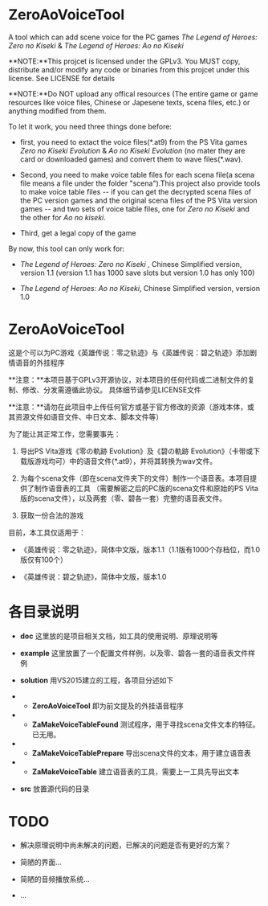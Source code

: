 ZeroAoVoiceTool
===============

A tool which can add scene voice for the PC games *The Legend of Heroes:
Zero no Kiseki* & *The Legend of Heroes: Ao no Kiseki*

**NOTE:**This projcet is licensed under the GPLv3. You MUST copy,
distribute and/or modify any code or binaries from this projcet under
this license. See LICENSE for details

**NOTE:**Do NOT upload any offical resources (The entire game or game
resources like voice files, Chinese or Japesene texts, scena files,
etc.) or anything modified from them.

To let it work, you need three things done before:

-   first, you need to extact the voice files(\*.at9) from the PS Vita
    games *Zero no Kiseki Evolution* & *Ao no Kiseki Evolution* (no
    mater they are card or downloaded games) and convert them to
    wave files(\*.wav).

-   Second, you need to make voice table files for each scena file(a
    scena file means a file under the folder "scena").This project also
    provide tools to make voice table files -- if you can get the
    decrypted scena files of the PC version games and the original scena
    files of the PS Vita version games -- and two sets of voice table
    files, one for *Zero no Kiseki* and the other for *Ao no kiseki*.

-   Third, get a legal copy of the game

By now, this tool can only work for:

-   *The Legend of Heroes: Zero no Kiseki* , Chinese Simplified version,
    version 1.1 (version 1.1 has 1000 save slots but version 1.0 has
    only 100)

-   *The Legend of Heroes: Ao no Kiseki*, Chinese Simplified version,
    version 1.0

ZeroAoVoiceTool
===============

这是个可以为PC游戏《英雄传说：零之轨迹》与《英雄传说：碧之轨迹》添加剧情语音的外挂程序

**注意：**本项目基于GPLv3开源协议，对本项目的任何代码或二进制文件的复制、修改、分发需遵循此协议。
具体细节请参见LICENSE文件

**注意：**请勿在此项目中上传任何官方或基于官方修改的资源（游戏本体，或其资源文件如语音文件、中日文本、脚本文件等）

为了能让其正常工作，您需要事先：

1.  导出PS Vita游戏《零の軌跡 Evolution》及《碧の軌跡
    Evolution》（卡带或下载版游戏均可）中的语音文件(\*.at9），并将其转换为wav文件。

2.  为每个scena文件（即在scena文件夹下的文件）制作一个语音表。本项目提供了制作语音表的工具
    （需要解密之后的PC版的scena文件和原始的PS
    Vita版的scena文件），以及两套（零、碧各一套）完整的语音表文件。

3.  获取一份合法的游戏

目前，本工具仅适用于：

-   《英雄传说：零之轨迹》，简体中文版，版本1.1（1.1版有1000个存档位，而1.0版仅有100个）

-   《英雄传说：碧之轨迹》，简体中文版，版本1.0

各目录说明
==========

-   **doc** 这里放的是项目相关文档，如工具的使用说明、原理说明等

-   **example**
    这里放置了一个配置文件样例，以及零、碧各一套的语音表文件样例

-   **solution** 用VS2015建立的工程，各项目分述如下

-   -   **ZeroAoVoiceTool** 即为前文提及的外挂语音程序
-   -   **ZaMakeVoiceTableFound**
        测试程序，用于寻找scena文件文本的特征。已无用。
-   -   **ZaMakeVoiceTablePrepare** 导出scena文件的文本，用于建立语音表
-   -   **ZaMakeVoiceTable** 建立语音表的工具，需要上一工具先导出文本
-   **src** 放置源代码的目录

TODO
====

-   解决原理说明中尚未解决的问题，已解决的问题是否有更好的方案？

-   简陋的界面...

-   简陋的音频播放系统...

-   ...


